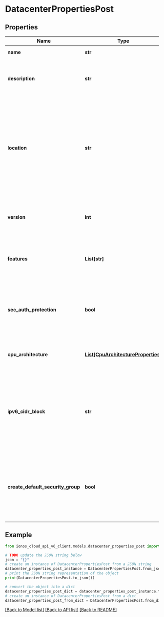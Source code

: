 # DatacenterPropertiesPost


## Properties

Name | Type | Description | Notes
------------ | ------------- | ------------- | -------------
**name** | **str** | The name of the  resource. | [optional] 
**description** | **str** | A description for the datacenter, such as staging, production. | [optional] 
**location** | **str** | The physical location where the datacenter will be created. This will be where all of your servers live. Property cannot be modified after datacenter creation (disallowed in update requests). | 
**version** | **int** | The version of the data center; incremented with every change. | [optional] [readonly] 
**features** | **List[str]** | List of features supported by the location where this data center is provisioned. | [optional] [readonly] 
**sec_auth_protection** | **bool** | Boolean value representing if the data center requires extra protection, such as two-step verification. | [optional] 
**cpu_architecture** | [**List[CpuArchitectureProperties]**](CpuArchitectureProperties.md) | Array of features and CPU families available in a location | [optional] [readonly] 
**ipv6_cidr_block** | **str** | This value is either &#39;null&#39; or contains an automatically-assigned /56 IPv6 CIDR block if IPv6 is enabled on this virtual data center. It can neither be changed nor removed. | [optional] [readonly] 
**create_default_security_group** | **bool** | If true, a default security group, with predefined rules, will be created for the datacenter. Default value is false. | [optional] 

## Example

```python
from ionos_cloud_api_v6_client.models.datacenter_properties_post import DatacenterPropertiesPost

# TODO update the JSON string below
json = "{}"
# create an instance of DatacenterPropertiesPost from a JSON string
datacenter_properties_post_instance = DatacenterPropertiesPost.from_json(json)
# print the JSON string representation of the object
print(DatacenterPropertiesPost.to_json())

# convert the object into a dict
datacenter_properties_post_dict = datacenter_properties_post_instance.to_dict()
# create an instance of DatacenterPropertiesPost from a dict
datacenter_properties_post_from_dict = DatacenterPropertiesPost.from_dict(datacenter_properties_post_dict)
```
[[Back to Model list]](../README.md#documentation-for-models) [[Back to API list]](../README.md#documentation-for-api-endpoints) [[Back to README]](../README.md)


